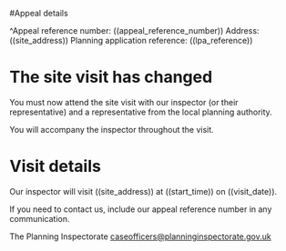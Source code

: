#Appeal details

^Appeal reference number: ((appeal_reference_number))
Address: ((site_address))
Planning application reference: ((lpa_reference))

# The site visit has changed

You must now attend the site visit with our inspector (or their representative) and a representative from the local planning authority.

You will accompany the inspector throughout the visit.

# Visit details

Our inspector will visit ((site_address)) at ((start_time)) on ((visit_date)).

If you need to contact us, include our appeal reference number in any communication.

The Planning Inspectorate
caseofficers@planninginspectorate.gov.uk
